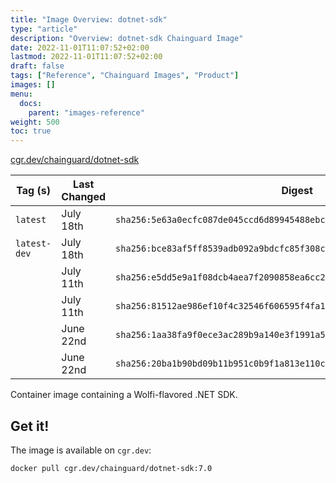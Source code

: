 ```yaml
---
title: "Image Overview: dotnet-sdk"
type: "article"
description: "Overview: dotnet-sdk Chainguard Image"
date: 2022-11-01T11:07:52+02:00
lastmod: 2022-11-01T11:07:52+02:00
draft: false
tags: ["Reference", "Chainguard Images", "Product"]
images: []
menu:
  docs:
    parent: "images-reference"
weight: 500
toc: true
---
```


[cgr.dev/chainguard/dotnet-sdk](https://github.com/chainguard-images/images/tree/main/images/dotnet-sdk)

| Tag (s)       | Last Changed | Digest                                                                    |
|---------------|--------------|---------------------------------------------------------------------------|
|  `latest`     | July 18th    | `sha256:5e63a0ecfc087de045ccd6d89945488ebc5f78f71f757290ea7493a61c0a4ec5` |
|  `latest-dev` | July 18th    | `sha256:bce83af5ff8539adb092a9bdcfc85f308c1aebb03a1fea50223d79b1864a672d` |
|               | July 11th    | `sha256:e5dd5e9a1f08dcb4aea7f2090858ea6cc27e75a4170ae4e857b8aed6ba7ad9ab` |
|               | July 11th    | `sha256:81512ae986ef10f4c32546f606595f4fa1b9b260cacad4d8cc57aef852903033` |
|               | June 22nd    | `sha256:1aa38fa9f0ece3ac289b9a140e3f1991a5aabe678d20742fb310d5db651a8e7b` |
|               | June 22nd    | `sha256:20ba1b90bd09b11b951c0b9f1a813e110cfc23832ec27e361ae825347bc4a4e7` |



Container image containing a Wolfi-flavored .NET SDK.

## Get it!

The image is available on `cgr.dev`:

    docker pull cgr.dev/chainguard/dotnet-sdk:7.0

